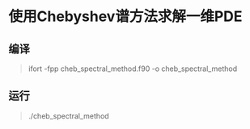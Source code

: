 # 使用Chebyshev谱方法求解一维PDE

## 编译

> ifort -fpp cheb_spectral_method.f90 -o cheb_spectral_method

## 运行

> ./cheb_spectral_method
